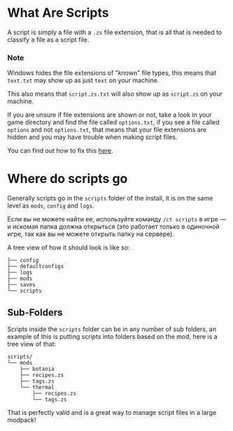 # What Are Scripts

A script is simply a file with a `.zs` file extension, that is all that is needed to classify a file as a script file.

### Note

Windows hides the file extensions of "known" file types, this means that `text.txt` may show up as just `text` on your machine.

This also means that `script.zs.txt` will also show up as `script.zs` on your machine.

If you are unsure if file extensions are shown or not, take a look in your game directory and find the file called `options.txt`, if you see a file called `options` and not `options.txt`, that means that your file extensions are hidden and you may have trouble when making script files.

You can find out how to fix this [here](https://www.howtohaven.com/system/show-file-extensions-in-windows-explorer.shtml).

# Where do scripts go

Generally scripts go in the `scripts` folder of the install, it is on the same level as `mods`, `config` and `logs`.

Если вы не можете найти ее, используйте команду `/ct scripts` в игре — и искомая папка должна открыться (это работает только в одиночной игре, так как вы не можете открыть папку на сервере).

A tree view of how it should look is like so:

```plaintext
├── config
├── defaultconfigs
├── logs
├── mods
├── saves
└── scripts
```

## Sub-Folders

Scripts inside the `scripts` folder can be in any number of sub folders, an example of this is putting scripts into folders based on the mod, here is a tree view of that:

```plaintext
scripts/
└── mods
    ├── botania
    ├── recipes.zs
    ├── tags.zs
    └── thermal
        ├── recipes.zs
        └── tags.zs
```

That is perfectly valid and is a great way to manage script files in a large modpack!

